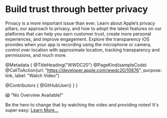 # Build trust through better privacy

Privacy is a more important issue than ever. Learn about Apple’s privacy pillars, our approach to privacy, and how to adopt the latest features on our platforms that can help you earn customer trust, create more personal experiences, and improve engagement. Explore the transparency iOS provides when your app is recording using the microphone or camera, control over location with approximate location, tracking transparency and permissions, and much more.

@Metadata {
   @TitleHeading("WWDC20")
   @PageKind(sampleCode)
   @CallToAction(url: "https://developer.apple.com/wwdc20/10676", purpose: link, label: "Watch Video")

   @Contributors {
      @GitHubUser(<replace this with your GitHub handle>)
   }
}

😱 "No Overview Available!"

Be the hero to change that by watching the video and providing notes! It's super easy:
 [Learn More…](https://wwdcnotes.github.io/WWDCNotes/documentation/wwdcnotes/contributing)

